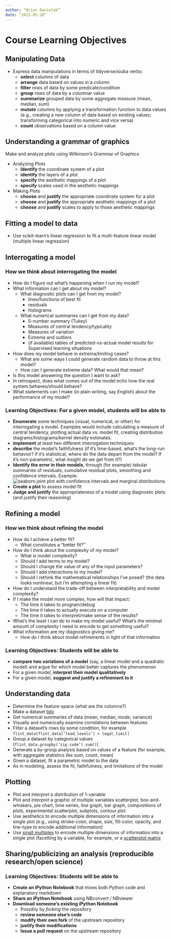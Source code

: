 ```yaml
---
author: “Brian Danielak”
date: “2022-05-20”
---
```


# Course Learning Objectives

## Manipulating Data

-   Express data manipulations in terms of tidyverse/siuba verbs:
    -   **select** columns of data
    -   **arrange** data based on values in a column
    -   **filter** rows of data by some predicate/condition
    -   **group** rows of data by a columnar value
    -   **summarize** grouped data by some aggregate measure (mean, median, sum)
    -   **mutate** columns by applying a transformation function to data values (e.g., creating a new column of data based on existing values; transforming categorical into numeric and vice versa)
    -   **count** observations based on a column value

## Understanding a grammar of graphics

Make and analyze plots using Wilkinson’s Grammar of Graphics

-   Analyzing Plots
    -   **Identify** the coordinate system of a plot
    -   **identify** the layers of a plot
    -   **specify** the aesthetic mappings of a plot
    -   **specify** scales used in the aesthetic mappings
-   Making Plots
    -   **choose** and **justify** the appropriate coordinate system for a plot
    -   **choose** and **justify** the appropriate aesthetic mappings of a plot
    -   **choose** and **justify** scales to apply to those aesthetic mappings

## Fitting a model to data

-   Use scikit-learn’s linear regression to fit a multi-feature linear model (multiple linear regression)

## Interrogating a model

### How we think about interrogating the model

-   How do I figure out what’s happening when I run my model?
-   What information can I get about my model?
    -   What diagnostic plots can I get from my model?
        -   lines/functions of best fit
        -   residuals
        -   histograms
    -   What numerical summaries can I get from my data?
        -   5-number summary (Tukey)
        -   Measures of central tendency/typicality
        -   Measures of variation
        -   Extrema and outliers
        -   (if available) tables of predicted-vs-actual model results for Supervised learning situations
-   How does my model behave in extrema/limiting cases?
    -   What are some ways I could generate random data to throw at this model?
    -   How can I generate extreme data? What would that mean?
-   Is this model answering the question I want to ask?
-   In retrospect, does what comes out of the model echo how the real system behaves/should behave?
-   What statements can I make (in plain writing, say English) about the performance of my model?

### Learning Objectives: For a given model, students will be able to

-   **Enumerate** some techniques (visual, numerical, or other) for interrogating a model. Examples would include calculating a measure of central tendency, plotting actual data vs. model fit, creating distribution diagrams/histograms/kernel density estimates.
-   **implement** at least two different interrogation techniques:
-   **describe** the model’s faithfulness (if it’s time-based, what’s the long-run behavior? if it’s statistical, where do the data depart from the model? If it’s non-parametric, what insight do we get from it?)
-   **Identify the error in their models**, through (for example) tabular summaries of residuals, cumulative residual plots, smoothing and confidence intervals. Example: ![seaborn joint plot with confidence intervals and marginal distributions](http://seaborn.pydata.org/_images/regression_marginals.png).
-   **Create a plot** to assess model fit
-   **Judge and justify** the appropriateness of a model using diagnostic plots (and justify their reasoning)

## Refining a model

### How we think about refining the model

-   How do I achieve a better fit?
    -   What constitutes a “better fit?”
-   How do I think about the complexity of my model?
    -   What _is_ model complexity?
    -   Should I add terms to my model?
    -   Should I change the value of any of the input parameters?
    -   Should I add interactions to my model?
    -   Should I rethink the mathematical relationships I’ve posed? (the data looks nonlinear, but I’m attempting a linear fit)
-   How do I understand the trade-off between interpretability and model complexity?
-   If I make the model more complex, how will that impact:
    -   The time it takes to program/debug
    -   The time it takes to actually execute on a computer
    -   The time it takes to interpret/make sense of the results?
-   What’s the least I can do to make my model useful? What’s the minimal amount of complexity I need to encode to get something useful?
-   What information are my diagnostics giving me?
    -   How do I think about model refinements in light of that information

### Learning Objectives: Students will be able to

-   **compare two variations of a model** (say, a linear model and a quadratic model) and argue for which model better captures the phenomenon
-   For a given model, **interpret their model qualitatively**
-   For a given model, **suggest and justify a refinement to it**

## Understanding data

-   Determine the feature-space (what are the columns?)
-   Make a dataset [tidy](https://www.jstatsoft.org/index.php/jss/article/view/v059i10/v59i10.pdf)
-   Get numerical summaries of data (mean, median, mode, variance)
-   Visually and numerically examine correlations between features
-   Filter a dataset’s rows by some condition, for example `flint_data[flint_data[‘lead_levels’] > legal_limit]`
-   Group a dataset by categorical values (`flint_data.groupby(‘zip_code’).sum()`)
-   Generate a by-group analysis based on values of a feature (for example, with aggregate statistics like sum, count, mean)
-   Given a dataset, fit a parametric model to the data
-   As in modeling, assess the fit, faithfulness, and limitations of the model

## Plotting

-   Plot and _interpret_ a distribution of 1-variable
-   Plot and _interpret_ a graphic of multiple variables scatterplot, box-and-whiskers, pie chart, time series, line graph, bar graph, compositions of plots, experimental scatterplot, subplots, contour plot
-   Use aesthetics to encode multiple dimensions of information into a single plot (e.g., using stroke-color, shape, size, fill-color, opacity, and line-type to encode additional information)
-   Use [small multiples](https://en.wikipedia.org/wiki/Small_multiple) to encode multiple dimensions of information into a single plot (facetting by a variable, for example, or a [scatterplot matrix](http://docs.ggplot2.org/0.9.2.1/plotmatrix.html)

## Sharing/publicizing an analysis (reproducible research/open science)

### Learning Objectives: Students will be able to

-   **Create an iPython Notebook** that mixes both Python code and explanatory markdown
-   **Share an iPython Notebook** using NBconvert / NBviewer
-   **Download someone’s existing iPython Notebook**
    -   Possibly by _forking_ the repository
    -   **review someone else’s code**
    -   **modify their own fork** of the upstream repository
    -   **justify their modifications**
    -   **Issue a pull request** on the upstream repository
